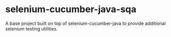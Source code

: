 # selenium-cucumber-java-sqa
A base project built on top of selenium-cucumber-java to provide additional selenium testing utilities.
